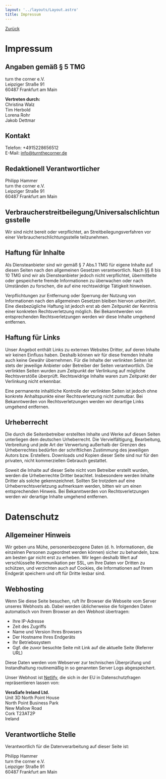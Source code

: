 ```yaml
---
layout: '../layouts/Layout.astro'
title: Impressum
---
```


[Zurück](/)

# Impressum

## Angaben gemäß § 5 TMG

turn the corner e.V.  
Leipziger Straße 91  
60487 Frankfurt am Main

**Vertreten durch:**  
Christina Walz  
Tim Herbold  
Lorena Rohr  
Jakob Dettmar

## Kontakt

Telefon: +4915228656512  
E-Mail: info@turnthecorner.de

## Redaktionell Verantwortlicher

Philipp Hammer  
turn the corner e.V.  
Leipziger Straße 91  
60487 Frankfurt am Main

## Verbraucherstreitbeilegung/Universalschlichtungsstelle

Wir sind nicht bereit oder verpflichtet, an Streitbeilegungsverfahren vor einer Verbraucherschlichtungsstelle teilzunehmen.

## Haftung für Inhalte

Als Diensteanbieter sind wir gemäß § 7 Abs.1 TMG für eigene Inhalte auf diesen Seiten nach den allgemeinen Gesetzen verantwortlich. Nach §§ 8 bis 10 TMG sind wir als Diensteanbieter jedoch nicht verpflichtet, übermittelte oder gespeicherte fremde Informationen zu überwachen oder nach Umständen zu forschen, die auf eine rechtswidrige Tätigkeit hinweisen.

Verpflichtungen zur Entfernung oder Sperrung der Nutzung von Informationen nach den allgemeinen Gesetzen bleiben hiervon unberührt. Eine diesbezügliche Haftung ist jedoch erst ab dem Zeitpunkt der Kenntnis einer konkreten Rechtsverletzung möglich. Bei Bekanntwerden von entsprechenden Rechtsverletzungen werden wir diese Inhalte umgehend entfernen.

## Haftung für Links

Unser Angebot enthält Links zu externen Websites Dritter, auf deren Inhalte wir keinen Einfluss haben.  Deshalb können wir für diese fremden Inhalte auch keine Gewähr übernehmen. Für die Inhalte der verlinkten Seiten ist stets der jeweilige Anbieter oder Betreiber der Seiten verantwortlich. Die verlinkten Seiten wurden zum Zeitpunkt der Verlinkung auf mögliche Rechtsverstöße überprüft. Rechtswidrige Inhalte waren zum Zeitpunkt der Verlinkung nicht erkennbar.

Eine permanente inhaltliche Kontrolle der verlinkten Seiten ist jedoch ohne konkrete Anhaltspunkte einer Rechtsverletzung nicht zumutbar. Bei Bekanntwerden von Rechtsverletzungen werden wir derartige Links umgehend entfernen.

## Urheberrecht

Die durch die Seitenbetreiber erstellten Inhalte und Werke auf diesen Seiten unterliegen dem deutschen Urheberrecht. Die Vervielfältigung, Bearbeitung, Verbreitung und jede Art der Verwertung außerhalb der Grenzen des Urheberrechtes bedürfen der schriftlichen Zustimmung des jeweiligen Autors bzw. Erstellers.  Downloads und Kopien dieser Seite sind nur für den privaten, nicht kommerziellen Gebrauch gestattet.

Soweit die Inhalte auf dieser Seite nicht vom Betreiber erstellt wurden, werden die Urheberrechte Dritter beachtet. Insbesondere werden Inhalte Dritter als solche gekennzeichnet. Sollten Sie trotzdem auf eine Urheberrechtsverletzung aufmerksam werden, bitten wir um einen entsprechenden Hinweis. Bei Bekanntwerden von Rechtsverletzungen werden wir derartige Inhalte umgehend entfernen.

# Datenschutz

## Allgemeiner Hinweis

Wir geben uns Mühe, personenbezogene Daten (d. h. Informationen, die einzelnen Personen zugeordnet werden können) sicher zu behandeln, bzw. am besten gar nicht erst zu erheben. Wir legen deshalb Wert auf verschlüsselte Kommunikation per SSL, um Ihre Daten vor Dritten zu schützen, und verzichten auch auf Cookies, die Informationen auf Ihrem Endgerät speichern und oft für Dritte lesbar sind.

## Webhosting

Wenn Sie diese Seite besuchen, ruft Ihr Browser die Webseite vom Server unseres Webhosts ab. Dabei werden üblicherweise die folgenden Daten automatisch von Ihrem Browser an den Webhost übertragen:

- Ihre IP-Adresse
- Zeit des Zugriffs
- Name und Version Ihres Browsers
- Der Hostname Ihres Endgeräts
- Ihr Betriebssystem
- Ggf. die zuvor besuchte Seite mit Link auf die aktuelle Seite (Referrer URL)

Diese Daten werden vom Webserver zur technischen Überprüfung und Instandhaltung routinemäßig in so genannten Server Logs abgespeichert.

Unser Webhost ist [Netlify](https://netlify.app), die sich in der EU in Datenschutzfragen repräsentieren lassen von:

**VeraSafe Ireland Ltd.**  
Unit 3D North Point House  
North Point Business Park  
New Mallow Road  
Cork T23AT2P  
Ireland

## Verantwortliche Stelle

Verantwortlich für die Datenverarbeitung auf dieser Seite ist:

Philipp Hammer  
turn the corner e.V.  
Leipziger Straße 91  
60487 Frankfurt am Main
